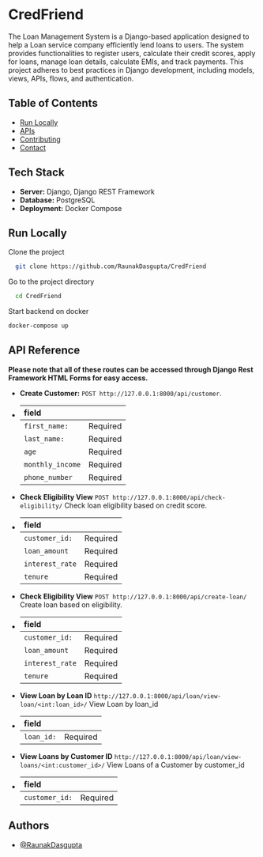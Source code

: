 # CredFriend

The Loan Management System is a Django-based application designed to help a Loan service company efficiently lend loans to users. The system provides functionalities to register users, calculate their credit scores, apply for loans, manage loan details, calculate EMIs, and track payments. This project adheres to best practices in Django development, including models, views, APIs, flows, and authentication.


## Table of Contents

- [Run Locally](#Run-Locally)
- [APIs](#apis)
- [Contributing](#contributing)
- [Contact](#contact)



## Tech Stack

- **Server:** Django, Django REST Framework
- **Database:** PostgreSQL
- **Deployment:** Docker Compose

## Run Locally

Clone the project

```bash
  git clone https://github.com/RaunakDasgupta/CredFriend
```

Go to the project directory

```bash
  cd CredFriend
```

Start backend on docker

```bash
docker-compose up

```




## API Reference

**Please note that all of these routes can be accessed through Django Rest Framework HTML Forms for easy access.**

- **Create Customer:** `POST http://127.0.0.1:8000/api/customer`.

- | field |              |
  | :-------- | :------------------------- |
  | `first_name:`  | Required |
  | `last_name:`  | Required |
  | `age`  | Required |
  | `monthly_income`  | Required |
  | `phone_number`  | Required |


- **Check Eligibility View** `POST http://127.0.0.1:8000/api/check-eligibility/`
  Check loan eligibility based on credit score.

- | field |              |
  | :-------- | :------------------------- |
  | `customer_id:`  | Required |
  | `loan_amount`  | Required |
  | `interest_rate`  | Required |
  | `tenure`  | Required |

- **Check Eligibility View** `POST http://127.0.0.1:8000/api/create-loan/`
  Create loan based on eligibility.

- | field |              |
  | :-------- | :------------------------- |
  | `customer_id:`  | Required |
  | `loan_amount`  | Required |
  | `interest_rate`  | Required |
  | `tenure`  | Required |

- **View Loan by Loan ID** `http://127.0.0.1:8000/api/loan/view-loan/<int:loan_id>/`
  View Loan by loan_id
- | field |              |
  | :-------- | :------------------------- |
  | `loan_id:`  | Required |

- **View Loans by Customer ID** `http://127.0.0.1:8000/api/loan/view-loans/<int:customer_id>/`
  View Loans of a Customer by customer_id
- | field |              |
  | :-------- | :------------------------- |
  | `customer_id:`  | Required |
## Authors
- [@RaunakDasgupta](https://www.github.com/RaunakDasgupta)